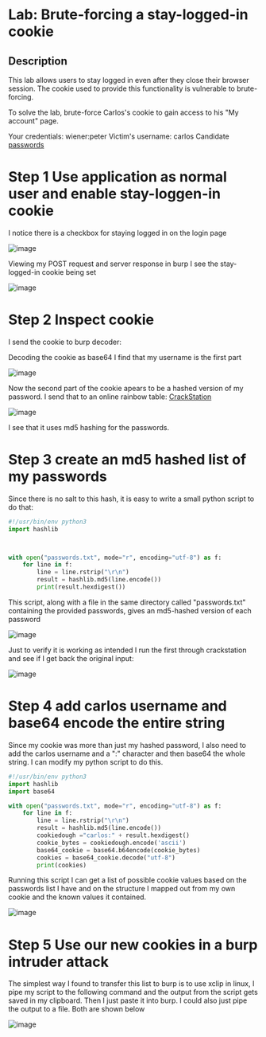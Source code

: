 # Lab: Brute-forcing a stay-logged-in cookie

## Description

This lab allows users to stay logged in even after they close their browser session. The cookie used to provide this functionality is vulnerable to brute-forcing.

To solve the lab, brute-force Carlos's cookie to gain access to his "My account" page.

Your credentials: wiener:peter
Victim's username: carlos
Candidate [passwords](https://github.com/hermh4cks/Write-ups/blob/main/Portswigger/2.authentication/passwords)

# Step 1 Use application as normal user and enable stay-loggen-in cookie

I notice there is a checkbox for staying logged in on the login page

![image](https://user-images.githubusercontent.com/83407557/171418798-d465401e-7b28-4300-b2c3-ee1335d4d92a.png)

Viewing my POST request and server response in burp I see the stay-logged-in cookie being set

![image](https://user-images.githubusercontent.com/83407557/171419220-b2f8f718-6ac9-42a8-a0da-2a8791d62bb0.png)


# Step 2 Inspect cookie

I send the cookie to burp decoder:

Decoding the cookie as base64 I find that my username is the first part

![image](https://user-images.githubusercontent.com/83407557/171419978-5fccc8aa-afb3-4310-a90b-33d53c79efce.png)

Now the second part of the cookie apears to be a hashed version of my password. I send that to an online rainbow table: [CrackStation](https://crackstation.net/)

![image](https://user-images.githubusercontent.com/83407557/171420961-6917d17e-ff0f-4fc3-a931-4f889ff2dad8.png)

I see that it uses md5 hashing for the passwords.

# Step 3 create an md5 hashed list of my passwords

Since there is no salt to this hash, it is easy to write a small python script to do that:

```python
#!/usr/bin/env python3
import hashlib



with open("passwords.txt", mode="r", encoding="utf-8") as f:
    for line in f:
        line = line.rstrip("\r\n")
        result = hashlib.md5(line.encode())
        print(result.hexdigest())
```
This script, along with a file in the same directory called "passwords.txt" containing the provided passwords, gives an md5-hashed version of each password

![image](https://user-images.githubusercontent.com/83407557/171424308-3fcafff6-a955-4431-8a27-cee8cb623622.png)

Just to verify it is working as intended I run the first through crackstation and see if I get back the original input:

![image](https://user-images.githubusercontent.com/83407557/171424858-acd9cbde-035d-45c7-a826-118e38416899.png)


# Step 4 add carlos username and base64 encode the entire string

Since my cookie was more than just my hashed password, I also need to add the carlos username and a ":" character and then base64 the whole string. I can modify my python script to do this.

```python
#!/usr/bin/env python3
import hashlib
import base64

with open("passwords.txt", mode="r", encoding="utf-8") as f:
    for line in f:
        line = line.rstrip("\r\n")
        result = hashlib.md5(line.encode())
        cookiedough ="carlos:" + result.hexdigest()
        cookie_bytes = cookiedough.encode('ascii')
        base64_cookie = base64.b64encode(cookie_bytes)
        cookies = base64_cookie.decode("utf-8")
        print(cookies)
```
Running this script I can get a list of possible cookie values based on the passwords list I have and on the structure I mapped out from my own cookie and the known values it contained.

![image](https://user-images.githubusercontent.com/83407557/171432130-7452f34b-2dee-4c6c-af1e-eceea3e1489d.png)

# Step 5 Use our new cookies in a burp intruder attack

The simplest way I found to transfer this list to burp is to use xclip in linux, I pipe my script to the following command and the output from the script gets saved in my clipboard. Then I just paste it into burp. I could also just pipe the output to a file. Both are shown below

![image](https://user-images.githubusercontent.com/83407557/171432948-de910c68-18f0-436d-a61c-924f9476ff80.png)


